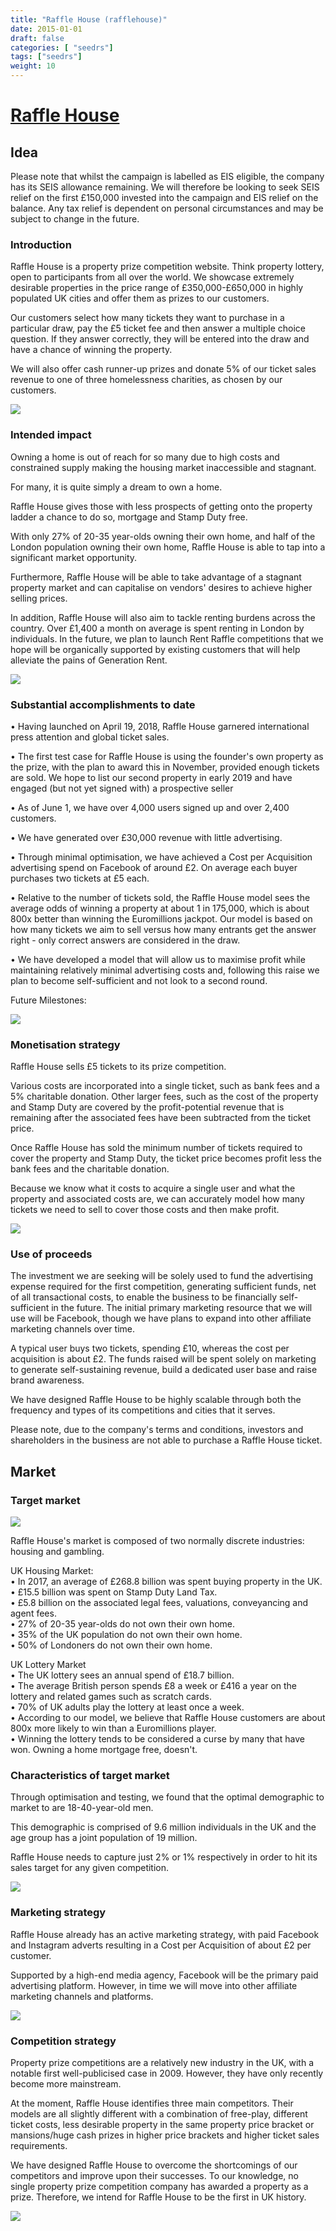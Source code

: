 ```yaml
---
title: "Raffle House (rafflehouse)"
date: 2015-01-01
draft: false
categories: [ "seedrs"]
tags: ["seedrs"]
weight: 10
---
```


# [Raffle House](https://www.seedrs.com/rafflehouse)

## Idea

Please note that whilst the campaign is labelled as EIS eligible, the company has its SEIS allowance remaining. We will therefore be looking to seek SEIS relief on the first £150,000 invested into the campaign and EIS relief on the balance. Any tax relief is dependent on personal circumstances and may be subject to change in the future.

### Introduction

Raffle House is a property prize competition website. Think property lottery, open to participants from all over the world. We showcase extremely desirable properties in the price range of £350,000-£650,000 in highly populated UK cities and offer them as prizes to our customers.

Our customers select how many tickets they want to purchase in a particular draw, pay the £5 ticket fee and then answer a multiple choice question. If they answer correctly, they will be entered into the draw and have a chance of winning the property.

We will also offer cash runner-up prizes and donate 5% of our ticket sales revenue to one of three homelessness charities, as chosen by our customers.

![](/img/seedrs/uploads/startup/section_image/image/14963/k5ssudd3jiq9fv57kgnbxwf4tfmdl8k/intro.png?rect=20%2C10%2C830%2C659&w=600&fit=clip&s=02a544ed3733b06f190fa35664188e8d)

### Intended impact

Owning a home is out of reach for so many due to high costs and constrained supply making the housing market inaccessible and stagnant.

For many, it is quite simply a dream to own a home.

Raffle House gives those with less prospects of getting onto the property ladder a chance to do so, mortgage and Stamp Duty free.

With only 27% of 20-35 year-olds owning their own home, and half of the London population owning their own home, Raffle House is able to tap into a significant market opportunity.

Furthermore, Raffle House will be able to take advantage of a stagnant property market and can capitalise on vendors' desires to achieve higher selling prices.

In addition, Raffle House will also aim to tackle renting burdens across the country. Over £1,400 a month on average is spent renting in London by individuals. In the future, we plan to launch Rent Raffle competitions that we hope will be organically supported by existing customers that will help alleviate the pains of Generation Rent.

![](/img/seedrs/uploads/startup/section_image/image/14945/jiq9dju0tp0domnl2ggcaytcbjhsu3h/intented_impact.png?rect=0%2C0%2C865%2C550&w=600&fit=clip&s=5517ffef12612125506650f9da962010)

### Substantial accomplishments to date

• Having launched on April 19, 2018, Raffle House garnered international press attention and global ticket sales.

• The first test case for Raffle House is using the founder's own property as the prize, with the plan to award this in November, provided enough tickets are sold. We hope to list our second property in early 2019 and have engaged (but not yet signed with) a prospective seller

• As of June 1, we have over 4,000 users signed up and over 2,400 customers.

• We have generated over £30,000 revenue with little advertising.

• Through minimal optimisation, we have achieved a Cost per Acquisition advertising spend on Facebook of around £2. On average each buyer purchases two tickets at £5 each.

• Relative to the number of tickets sold, the Raffle House model sees the average odds of winning a property at about 1 in 175,000, which is about 800x better than winning the Euromillions jackpot. Our model is based on how many tickets we aim to sell versus how many entrants get the answer right - only correct answers are considered in the draw.

• We have developed a model that will allow us to maximise profit while maintaining relatively minimal advertising costs and, following this raise we plan to become self-sufficient and not look to a second round.

Future Milestones:

![](/img/seedrs/uploads/startup/section_image/image/14946/4owe120w957udlhowk1dbhcygwq9f86/image001__9_.png?rect=0%2C0%2C929%2C665&w=600&fit=clip&s=3c2fc199ac02c64861a4b11aab945047)

### Monetisation strategy

Raffle House sells £5 tickets to its prize competition.

Various costs are incorporated into a single ticket, such as bank fees and a 5% charitable donation. Other larger fees, such as the cost of the property and Stamp Duty are covered by the profit-potential revenue that is remaining after the associated fees have been subtracted from the ticket price.

Once Raffle House has sold the minimum number of tickets required to cover the property and Stamp Duty, the ticket price becomes profit less the bank fees and the charitable donation.

Because we know what it costs to acquire a single user and what the property and associated costs are, we can accurately model how many tickets we need to sell to cover those costs and then make profit.

![](/img/seedrs/uploads/startup/section_image/image/14947/ap1jkvot3i3ukb9ydaw5u2bfxp69so6/Monetisation.png?rect=0%2C0%2C836%2C671&w=600&fit=clip&s=758cbbee8e7b416f21f155a65b25079c)

### Use of proceeds

The investment we are seeking will be solely used to fund the advertising expense required for the first competition, generating sufficient funds, net of all transactional costs, to enable the business to be financially self-sufficient in the future. The initial primary marketing resource that we will use will be Facebook, though we have plans to expand into other affiliate marketing channels over time.

A typical user buys two tickets, spending £10, whereas the cost per acquisition is about £2. The funds raised will be spent solely on marketing to generate self-sustaining revenue, build a dedicated user base and raise brand awareness.

We have designed Raffle House to be highly scalable through both the frequency and types of its competitions and cities that it serves.

Please note, due to the company's terms and conditions, investors and shareholders in the business are not able to purchase a Raffle House ticket.

## Market

### Target market

![](https://seedrs.imgix.net/uploads/startup/section_image/image/14948/6tvogxrfoi6oml2zc4drxvs3bbd79yv/target_market.png?rect=0%2C-3%2C805%2C648&w=600&fit=clip&s=4298ff154df238b73a40adc5823ec235)

Raffle House's market is composed of two normally discrete industries: housing and gambling.

UK Housing Market: <br>• In 2017, an average of £268.8 billion was spent buying property in the UK. <br>• £15.5 billion was spent on Stamp Duty Land Tax. <br>• £5.8 billion on the associated legal fees, valuations, conveyancing and agent fees. <br>• 27% of 20-35 year-olds do not own their own home. <br>• 35% of the UK population do not own their own home. <br>• 50% of Londoners do not own their own home.

UK Lottery Market <br>• The UK lottery sees an annual spend of £18.7 billion. <br>• The average British person spends £8 a week or £416 a year on the lottery and related games such as scratch cards. <br>• 70% of UK adults play the lottery at least once a week. <br>• According to our model, we believe that Raffle House customers are about 800x more likely to win than a Euromillions player. <br>• Winning the lottery tends to be considered a curse by many that have won. Owning a home mortgage free, doesn't.

### Characteristics of target market

Through optimisation and testing, we found that the optimal demographic to market to are 18-40-year-old men.

This demographic is comprised of 9.6 million individuals in the UK and the age group has a joint population of 19 million.

Raffle House needs to capture just 2% or 1% respectively in order to hit its sales target for any given competition.

![](https://seedrs.imgix.net/uploads/startup/section_image/image/14949/8c5im9i6kr720jkiy4wfnfje4lpzim4/chara_market.png?rect=0%2C0%2C865%2C689&w=600&fit=clip&s=62ebe1a518c6789f492f596083de190f)

### Marketing strategy

Raffle House already has an active marketing strategy, with paid Facebook and Instagram adverts resulting in a Cost per Acquisition of about £2 per customer.

Supported by a high-end media agency, Facebook will be the primary paid advertising platform. However, in time we will move into other affiliate marketing channels and platforms.

![](https://seedrs.imgix.net/uploads/startup/section_image/image/14950/oxkafx2m7irehkgdvvqmko1cxygr00v/marketing_strategy.png?rect=0%2C0%2C671%2C723&w=600&fit=clip&s=5913a1e44f657c951d8c941c273ba984)

### Competition strategy

Property prize competitions are a relatively new industry in the UK, with a notable first well-publicised case in 2009. However, they have only recently become more mainstream.

At the moment, Raffle House identifies three main competitors. Their models are all slightly different with a combination of free-play, different ticket costs, less desirable property in the same property price bracket or mansions/huge cash prizes in higher price brackets and higher ticket sales requirements.

We have designed Raffle House to overcome the shortcomings of our competitors and improve upon their successes. To our knowledge, no single property prize competition company has awarded a property as a prize. Therefore, we intend for Raffle House to be the first in UK history.

![](https://seedrs.imgix.net/uploads/startup/section_image/image/14951/qn36zi9jgq1wtk0vqplzpt9rfz4el1r/comp.png?rect=0%2C0%2C865%2C579&w=600&fit=clip&s=19299227d7124b840c2546cf9498231a)


